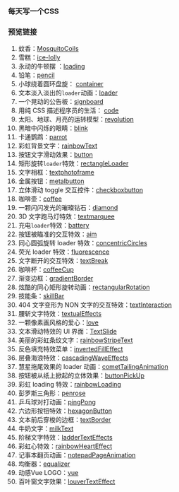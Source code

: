 ### 每天写一个CSS

### 预览链接

1. 蚊香：[MosquitoCoils](https://astak16.github.io/Study-CSS/MosquitoCoils-2018-6-11/index.html)
2. 雪糕：[ice-lolly](https://astak16.github.io/Study-CSS/ice-lolly-2018-6-12/index.html)
3. 永动的牛顿摆  ：[loading](https://astak16.github.io/Study-CSS/loading-2018-6-13/index.html)
4. 铅笔：[pencil](https://astak16.github.io/Study-CSS/pencil-2018-6-14/index.html)
5. 小球绕着圆环盘旋： [container](https://astak16.github.io/Study-CSS/container-2018-6-15/index.html)
6. 文本淡入淡出的`loader`动画：[loader](https://astak16.github.io/Study-CSS/loader-2018-6-16/index.html)
7. 一个晃动的公告板：[signboard](https://astak16.github.io/Study-CSS/signboard-2018-6-17/index.html)
8. 用纯 CSS 描述程序员的生活： [code](https://astak16.github.io/Study-CSS/code-2018-6-19/index.html)
9. 太阳、地球、月亮的运转模型：[revolution](https://astak16.github.io/Study-CSS/revolution-2018-6-19/index.html)
10. 黑暗中闪烁的眼睛：[blink](https://astak16.github.io/Study-CSS/blink-2018-6-20/index.html)
11. 卡通鹦鹉：[parrot](https://astak16.github.io/Study-CSS/parrot-2018-6-21/index.html)
12. 彩虹背景文字：[rainbowText](https://astak16.github.io/Study-CSS/rainbowText-2018-6-22/index.html)
13. 按钮文字滑动效果：[button](https://astak16.github.io/Study-CSS/button-2018-6-22/index.html)
14. 矩形旋转`loader`特效：[rectangleLoader](https://astak16.github.io/Study-CSS/rectangleLoader-2018-6-23/index.html)
15. 文字相框：[textphotoframe](https://astak16.github.io/Study-CSS/textphotoframe-2018-6-23/index.html)
16. 金属按钮：[metalbutton](https://astak16.github.io/Study-CSS/metalbutton-2018-6-24/index.html)
17. 立体滑动 toggle 交互控件：[checkboxbutton](https://astak16.github.io/Study-CSS/checkboxbutton-2018-6-24/index.html)
18. 咖啡壶：[coffee](https://astak16.github.io/Study-CSS/coffee-2018-6-25/)
19. 一颗闪闪发光的璀璨钻石：[diamond](https://astak16.github.io/Study-CSS/diamond-2018-6-25/index.html)
20. 3D 文字跑马灯特效：[textmarquee](https://astak16.github.io/Study-CSS/textmarquee-2018-6-26/index.html)
21. 充电`loader`特效：[battery](https://astak16.github.io/Study-CSS/battery-2018-6-26/index.html)
22. 按钮被瞄准的交互特效：[aim](https://astak16.github.io/Study-CSS/aim-2018-6-27/index.html)
23. 同心圆弧旋转 loader 特效：[concentricCircles](https://astak16.github.io/Study-CSS/concentricCircles-2018-6-27/index.html)
24. 荧光 loader 特效：[fluorescence](https://astak16.github.io/Study-CSS/fluorescence-2018-6-28/index.html)
25. 文字断开的交互特效：[textBreak](https://astak16.github.io/Study-CSS/textBreak-2018-6-28/)
26. 咖啡杯：[coffeeCup](https://astak16.github.io/Study-CSS/coffeecup-2018-6-29/index.html)
27. 渐变边框：[gradientBorder](https://astak16.github.io/Study-CSS/gradientBorder-2018-6-30/)
28. 炫酷的同心矩形旋转动画：[rectangularRotation](https://astak16.github.io/Study-CSS/rectangularRotation-2018-6-30/index.html)
29. 技能条：[skillBar](https://astak16.github.io/Study-CSS/skillBar-2018-7-1/index.html)
30. 404 文字变形为 NON 文字的交互特效：[textInteraction](https://astak16.github.io/Study-CSS/textInteraction-2018-7-1/index.html)
31. 腰斩文字特效：[textualEffects](https://astak16.github.io/Study-CSS/textualEffects-2018-7-2/index.html)
32. 一颗像素画风格的爱心：[love](https://astak16.github.io/Study-CSS/love-2018-7-2/index.html)
33. 文本滑动特效的 UI 界面：[TextSlide](https://astak16.github.io/Study-CSS/TextSlide-2018-7-3/index.html)
34. 美丽的彩虹条纹文字：[rainbowStripeText](https://astak16.github.io/Study-CSS/rainbowStripeText-2018-7-3/index.html)
35. 反色填充特效菜单：[invertedFillEffect](https://astak16.github.io/Study-CSS/invertedFillEffect-2018-7-4/)
36. 层叠海浪特效：[cascadingWaveEffects](https://astak16.github.io/Study-CSS/cascadingWaveEffects-2018-7-4/index.html)
37. 慧星拖尾效果的 loader 动画：[cometTailingAnimation](https://astak16.github.io/Study-CSS/cometTailingAnimation-2018-7-5/)
38. 按钮被从纸上掀起的立体效果：[buttonPickUp](https://astak16.github.io/Study-CSS/buttonPickUp-2018-7-5/)
39. 彩虹 loading 特效：[rainbowLoading](https://astak16.github.io/Study-CSS/rainbowLoading-2018-7-6/)
40. 彭罗斯三角形：[penrose](https://astak16.github.io/Study-CSS/penrose-2018-7-6/)
41. 乒乓球对打动画：[pingPong](https://astak16.github.io/Study-CSS/pingPong-2018-7-7/index.html)
42. 六边形按钮特效：[hexagonButton](https://astak16.github.io/Study-CSS/hexagonButton-2018-7-7/)
43. 文本前后穿梭的边框：[textBorder](https://astak16.github.io/Study-CSS/textBorder-2018-7-8/index.html)
44. 牛奶文字：[milkText](https://astak16.github.io/Study-CSS/milkText-2018-7-8/index.html)
45. 阶梯文字特效：[ladderTextEffects](https://astak16.github.io/Study-CSS/ladderTextEffects-2018-7-9/index.html)
46. 彩虹心特效：[rainbowHeartEffect](https://astak16.github.io/Study-CSS/rainbowHeartEffect-2018-7-9/index.html)
47. 记事本翻页动画：[notepadPageAnimation](https://astak16.github.io/Study-CSS/notepadPageAnimation-2018-7-10/index.html)
48. 均衡器：[equalizer](https://astak16.github.io/Study-CSS/equalizer-2018-7-10/)
49. 动感Vue LOGO：[vue](https://astak16.github.io/Study-CSS/vue-2018-7-11/index.html)
50. 百叶窗文字效果：[louverTextEffect](https://astak16.github.io/Study-CSS/louverTextEffect-2018-7-11/index.html)


